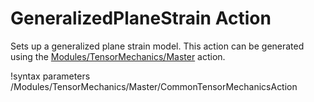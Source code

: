 # GeneralizedPlaneStrain Action

Sets up a generalized plane strain model. This action can be generated using the
[Modules/TensorMechanics/Master](../Master) action.

!syntax parameters /Modules/TensorMechanics/Master/CommonTensorMechanicsAction
